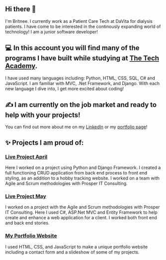 ## Hi there 👋 
I'm Britnee. I currently work as a Patient Care Tech at DaVita for dialysis patients. I have come to be interested in the continously expanding world of technology! I am a junior software developer!

## 💻 In this account you will find many of the programs I have built while studying at <a href="https://www.learncodinganywhere.com/" target="_blank">The Tech Academy</a>. 
I have used many languages including: Python, HTML, CSS, SQL, C# and JavaScript. I am familiar with MVC, .Net Framework, and Django. With each new language I dive into, I get more excited about coding!  

## ✍️ I am currently on the job market and ready to help with your projects!

You can find out more about me on my <a href="https://www.linkedin.com/in/britnee-murrin-555859133/" target="new">LinkedIn</a> or my <a href="http://britneemurrinportfolio.com/" target="new">portfolio page</a>!

## &#10024; Projects I am proud of: 

### <a href="https://github.com/MurrinB/Live-Projects/blob/main/README.md"> Live Project April </a>
Here I worked on a project using Python and Django Framework. I created a full functioning CRUD application from back end process to front end styling, as an addition to a hobby tracking website. I worked on a team with Agile and Scrum methodologies with Prosper IT Consulting.

### <a href="https://github.com/MurrinB/Live-Projects/blob/main/README.md"> Live Project May </a> 
I worked on a project with the Agile and Scrum methodologies with Prosper IT Consulting. Here I used C#, ASP.Net MVC and Entity Framework to help create and enhance a web application for a client. I worked both front end and back end stories.

### <a href="https://github.com/MurrinB/Tech-Academy-Projects/tree/main/Portfolio%202.0"> My Portfolio Website </a>
I used HTML, CSS, and JavaScript to make a unique portfolio website including a contact form and a slideshow of some of my projects.
